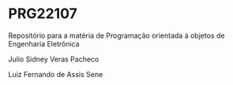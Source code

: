 # PRG22107
Repositório para a matéria de Programação orientada à objetos de Engenharia Eletrônica

Julio Sidney Veras Pacheco

Luiz Fernando de Assis Sene
